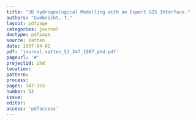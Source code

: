 ```yaml
---
title: "3D Hydrogeological Modelling with an Expert GIS Interface."
authors: "Gumbricht, T."
layout: pdfpage
categories: journal
doctype: pdfpage
source: Vatten
date: 1997-04-01
pdf: 'journal_vatten_53_347_1997_phd.pdf'
pageurl: '#'
projectid: phd
location:
pattern:
process:
pages: 347-353
number: 53
issue:
editor:
access: 'pdfaccess'
---
```


